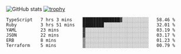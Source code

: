 ![GitHub stats](https://github-readme-stats.vercel.app/api?username=ksk001100&show_icons=true&theme=tokyonight)
[![trophy](https://github-profile-trophy.vercel.app/?username=ksk001100&theme=onedark)](https://github.com/ryo-ma/github-profile-trophy)

<!--START_SECTION:waka-->

```text
TypeScript   7 hrs 3 mins    ██████████████▓░░░░░░░░░░   58.46 %
Ruby         3 hrs 51 mins   ████████░░░░░░░░░░░░░░░░░   32.01 %
YAML         23 mins         ▓░░░░░░░░░░░░░░░░░░░░░░░░   03.19 %
JSON         22 mins         ▓░░░░░░░░░░░░░░░░░░░░░░░░   03.17 %
ERB          8 mins          ▒░░░░░░░░░░░░░░░░░░░░░░░░   01.23 %
Terraform    5 mins          ▒░░░░░░░░░░░░░░░░░░░░░░░░   00.79 %
```

<!--END_SECTION:waka-->
